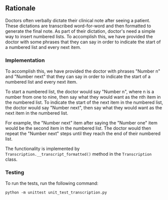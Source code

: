 ## Rationale

Doctors often verbally dictate their clinical note after seeing a patient. These dictations are transcribed
word-for-word and then formatted to generate the final note. As part of their dictation, doctor's need a simple way to
insert numbered lists. To accomplish this, we have provided the doctor with some phrases that they can say in order to
indicate the start of a numbered list and every next item.

### Implementation

To accomplish this, we have provided the doctor with phrases "Number n" and "Number next" that
they can say in order to indicate the start of a numbered list and every next item.

To start a numbered list, the doctor would say "Number n", where n is a number from one to nine, then say what they
would want as the nth item in the numbered list. To indicate the start of the next item in the numbered list, the doctor
would say "Number next", then say what they would want as the next item in the numbered list.

For example, the "Number next" item after saying the "Number one" item would be the second item in the numbered list.
The doctor would then repeat the "Number next" steps until they reach the end of their numbered list.

The functionality is implemented by `Transcription.__transcript_formatted()` method in the `Transcription` class.

### Testing

To run the tests, run the following command:

```python -m unittest unit_test_transcription.py```
